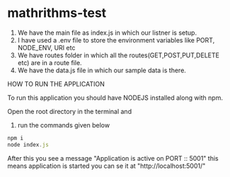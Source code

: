 # mathrithms-test

1. We have the main file as index.js in which our listner is setup.
2. I have used a .env file to store the environment variables like PORT, NODE_ENV, URI etc
3. We have routes folder in which all the routes(GET,POST,PUT,DELETE etc) are in a route file.
4. We have the data.js file in which our sample data is there.

HOW TO RUN THE APPLICATION

To run this application you should have NODEJS installed along with npm.

Open the root directory in the terminal and
1. run the commands given below
```js
npm i
node index.js
```

After this you see a message "Application is active on PORT :: 5001" this means application is started
you can se it at "http://localhost:5001/"
